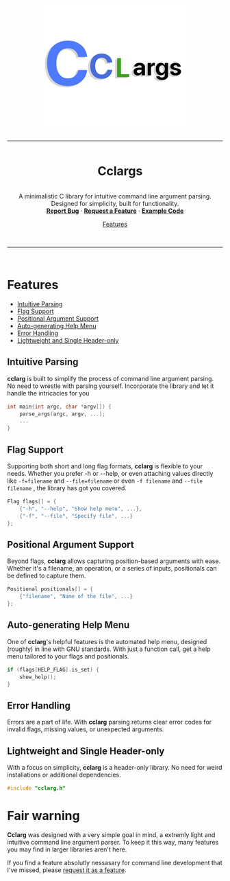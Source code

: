 <div align="center">
  <br /><br />
  <img src="./res/cclargs.png" alt="logo" />
  <br /><br />
</div>

----

<div id="user-content-toc" align="center">
  <ul>
    <summary><h1 style="display: inline-block;">Cclargs</h1></summary>
  </ul>

  <p>
    A minimalistic C library for intuitive command line argument parsing. Designed for simplicity, built for functionality.
    <br />
    <a href="https://github.com/ZackeryRSmith/Cclarg/issues/new?assignees=&labels=bug&projects=&template=bug_report.md&title=%5BBUG%5D+title+here"><b>Report Bug</b></a>
    ·
    <a href="https://github.com/ZackeryRSmith/Cclarg/issues/new?assignees=&labels=enhancement&projects=&template=feature_request.md&title=%5BREQUEST%5D+title+here"><b>Request a Feature</b></a>
    ·
    <a href="./cat.c"><b>Example Code</b></a>
  </p>
</div>

<p align="center">
  <a href="#features">Features</a>
</p>

<br />

----

<br />

# Features
* [Intuitive Parsing](#intuitive-parsing)
* [Flag Support](#flag-support)
* [Positional Argument Support](#positional-argument-support)
* [Auto-generating Help Menu](#auto-generating-help-menu)
* [Error Handling](#error-handling)
* [Lightweight and Single Header-only](#lightweight-and-single-header-only)


## Intuitive Parsing
**cclarg** is built to simplify the process of command line argument parsing. No need to wrestle with parsing yourself. Incorporate the library and let it handle the intricacies for you
```c
int main(int argc, char *argv[]) {
    parse_args(argc, argv, ...);
    ...
}
```

## Flag Support
Supporting both short and long flag formats, **cclarg** is flexible to your needs. Whether you prefer -h or --help, or even attaching values directly like `-f=filename` and `--file=filename` or even `-f filename` and `--file filename` , the library has got you covered.
```c
Flag flags[] = {
    {"-h", "--help", "Show help menu", ...},
    {"-f", "--file", "Specify file", ...}
};
```

## Positional Argument Support
Beyond flags, **cclarg** allows capturing position-based arguments with ease. Whether it's a filename, an operation, or a series of inputs, positionals can be defined to capture them.
```c
Positional positionals[] = {
    {"filename", "Name of the file", ...}
};
```

## Auto-generating Help Menu
One of **cclarg**'s helpful features is the automated help menu, designed (roughly) in line with GNU standards. With just a function call, get a help menu tailored to your flags and positionals.
```c
if (flags[HELP_FLAG].is_set) {
    show_help();
}
```

## Error Handling
Errors are a part of life. With **cclarg** parsing returns clear error codes for invalid flags, missing values, or unexpected arguments.

## Lightweight and Single Header-only
With a focus on simplicity, **cclarg** is a header-only library. No need for weird installations or additional dependencies.
```c
#include "cclarg.h"
```

# Fair warning
**Cclarg** was designed with a very simple goal in mind, a extremly light and intuitive command line argument parser. To keep it this way, many features you may find in larger libraries aren't here.

If you find a feature absolutly nessasary for command line development that I've missed, please [request it as a feature](https://github.com/ZackeryRSmith/Cclarg/issues/new?assignees=&labels=enhancement&projects=&template=feature_request.md&title=%5BREQUEST%5D+title+here).
